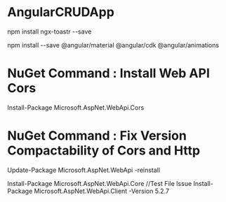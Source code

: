 # AngularCRUDApp
npm install ngx-toastr --save

npm install --save @angular/material @angular/cdk @angular/animations

# NuGet Command : Install Web API Cors
Install-Package Microsoft.AspNet.WebApi.Cors 

# NuGet Command : Fix Version Compactability of Cors and Http
Update-Package Microsoft.AspNet.WebApi -reinstall

Install-Package Microsoft.AspNet.WebApi.Core
//Test File Issue
Install-Package Microsoft.AspNet.WebApi.Client -Version 5.2.7
